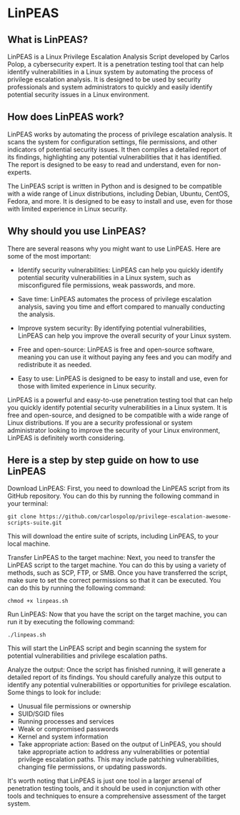# LinPEAS

## What is LinPEAS?
LinPEAS is a Linux Privilege Escalation Analysis Script developed by Carlos Polop, a cybersecurity expert. It is a penetration testing tool that can help identify vulnerabilities in a Linux system by automating the process of privilege escalation analysis. It is designed to be used by security professionals and system administrators to quickly and easily identify potential security issues in a Linux environment.

## How does LinPEAS work?
LinPEAS works by automating the process of privilege escalation analysis. It scans the system for configuration settings, file permissions, and other indicators of potential security issues. It then compiles a detailed report of its findings, highlighting any potential vulnerabilities that it has identified. The report is designed to be easy to read and understand, even for non-experts.

The LinPEAS script is written in Python and is designed to be compatible with a wide range of Linux distributions, including Debian, Ubuntu, CentOS, Fedora, and more. It is designed to be easy to install and use, even for those with limited experience in Linux security.

## Why should you use LinPEAS?
There are several reasons why you might want to use LinPEAS. Here are some of the most important:

+ Identify security vulnerabilities: LinPEAS can help you quickly identify potential security vulnerabilities in a Linux system, such as misconfigured file permissions, weak passwords, and more.

+ Save time: LinPEAS automates the process of privilege escalation analysis, saving you time and effort compared to manually conducting the analysis.

+ Improve system security: By identifying potential vulnerabilities, LinPEAS can help you improve the overall security of your Linux system.

+ Free and open-source: LinPEAS is free and open-source software, meaning you can use it without paying any fees and you can modify and redistribute it as needed.

+ Easy to use: LinPEAS is designed to be easy to install and use, even for those with limited experience in Linux security.

LinPEAS is a powerful and easy-to-use penetration testing tool that can help you quickly identify potential security vulnerabilities in a Linux system. It is free and open-source, and designed to be compatible with a wide range of Linux distributions. If you are a security professional or system administrator looking to improve the security of your Linux environment, LinPEAS is definitely worth considering.


## Here is a step by step guide on how to use LinPEAS

Download LinPEAS: First, you need to download the LinPEAS script from its GitHub repository. You can do this by running the following command in your terminal:

```
git clone https://github.com/carlospolop/privilege-escalation-awesome-scripts-suite.git

```
This will download the entire suite of scripts, including LinPEAS, to your local machine.

Transfer LinPEAS to the target machine: Next, you need to transfer the LinPEAS script to the target machine. You can do this by using a variety of methods, such as SCP, FTP, or SMB. Once you have transferred the script, make sure to set the correct permissions so that it can be executed. You can do this by running the following command:

```
chmod +x linpeas.sh
```
Run LinPEAS: Now that you have the script on the target machine, you can run it by executing the following command:

```
./linpeas.sh
```
This will start the LinPEAS script and begin scanning the system for potential vulnerabilities and privilege escalation paths.

Analyze the output: Once the script has finished running, it will generate a detailed report of its findings. You should carefully analyze this output to identify any potential vulnerabilities or opportunities for privilege escalation. Some things to look for include:
+ Unusual file permissions or ownership
+ SUID/SGID files
+ Running processes and services
+ Weak or compromised passwords
+ Kernel and system information
+ Take appropriate action: Based on the output of LinPEAS, you should take appropriate action to address any vulnerabilities or potential privilege escalation paths. This may include patching vulnerabilities, changing file permissions, or updating passwords.

It's worth noting that LinPEAS is just one tool in a larger arsenal of penetration testing tools, and it should be used in conjunction with other tools and techniques to ensure a comprehensive assessment of the target system.

